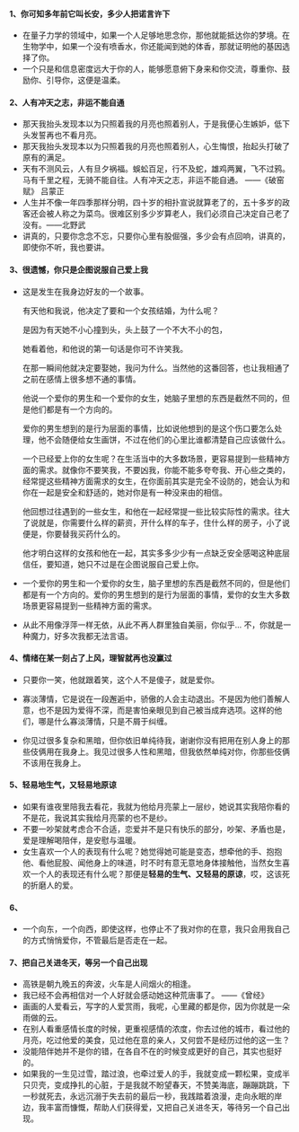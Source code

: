 #### 1、你可知多年前它叫长安，多少人把诺言许下

- 在量子力学的领域中，如果一个人足够地思念你，那他就能抵达你的梦境。在生物学中，如果一个没有喷香水，你还能闻到她的体香，那就证明他的基因选择了你。
- 一个只是和信息密度远大于你的人，能够愿意俯下身来和你交流，尊重你、鼓励你、引导你，这便是温柔。

#### 2、人有冲天之志，非运不能自通

- 那天我抬头发现本以为只照着我的月亮也照着别人，于是我便心生嫉妒，低下头发誓再也不看月亮。
- 那天我抬头发现本以为只照着我的月亮也照着别人，心生悔恨，抬起头打破了原有的满足。
- 天有不测风云，人有旦夕祸福。蜈蚣百足，行不及蛇，雄鸡两翼，飞不过鸦。马有千里之程，无骑不能自往。人有冲天之志，非运不能自通。 ——《破窑赋》 吕蒙正
- 人生并不像一年四季那样分明，四十岁的相扑宣说就算老了的，五十多岁的政客还会被人称之为菜鸟。很难区别多少岁算老人，我们必须自己决定自己老了没有。——北野武
- 讲真的，只要你念念不忘，只要你心里有股倔强，多少会有点回响，讲真的，即使你不听，我也要讲。

#### 3、很遗憾，你只是企图说服自己爱上我

- 这是发生在我身边好友的一个故事。

  有天他和我说，他决定了要和一个女孩结婚，为什么呢？

  是因为有天她不小心撞到头，头上鼓了一个不大不小的包，

  她看着他，和他说的第一句话是你可不许笑我。

  在那一瞬间他就决定要娶她，我问为什么。当然他的这番回答，也让我相通了之前在感情上很多想不通的事情。

  他说一个爱你的男生和一个爱你的女生，她脑子里想的东西是截然不同的，但是他们都是有一个方向的。

  爱你的男生想到的是行为层面的事情，比如说他想到的是这个伤口要怎么处理，他不会随便给女生画饼，不过在他们的心里比谁都清楚自己应该做什么。

  一个已经爱上你的女生呢？在生活当中的大多数场景，更容易提到一些精神方面的需求。就像你不要笑我，不要凶我，你能不能多夸夸我、开心些之类的，经常提这些精神方面需求的女生，在你面前其实是完全不设防的，她会认为和你在一起是安全和舒适的，她对你是有一种没来由的相信。

  他回想过往遇到的一些女生，和他在一起经常提一些比较实际性的需求。往大了说就是，你需要什么样的薪资，开什么样的车子，住什么样的房子，小了说便是，你要替我买药什么的。

  他才明白这样的女孩和他在一起，其实多多少少有一点缺乏安全感喝这种底层信任，要知道，她只不过是在企图说服自己爱上你。

- 一个爱你的男生和一个爱你的女生，脑子里想的东西是截然不同的，但是他们都是有一个方向的。爱你的男生想到的是行为层面的事情，爱你的女生大多数场景更容易提到一些精神方面的需求。
- 从此不用像浮萍一样无依，从此不再人群里独自美丽，你似乎... 不，你就是一种魔力，好多次我都无法言语。

#### 4、情绪在某一刻占了上风，理智就再也没赢过

- 只要你一笑，他就跟着笑，这个人不是傻子，就是爱你。

- 寡淡薄情，它是说在一段邂逅中，骄傲的人会主动退出。不是因为他们善解人意，也不是因为爱得不深，而是害怕亲眼见到自己被当成弃选项。这样的他们，哪是什么寡淡薄情，只是不屑于纠缠。
- 你见过很多复杂和黑暗，但你依旧单纯待我，谢谢你没有把用在别人身上的那些伎俩用在我身上。我见过很多人性和黑暗，但我依然单纯对你，你那些伎俩不该用在我身上。

#### 5、轻易地生气，又轻易地原谅

- 如果有谁夜里陪我去看花，我就为他给月亮蒙上一层纱，她说其实我陪你看的不是花，我说其实我给月亮蒙的也不是纱。
- 不要一吵架就考虑合不合适，恋爱并不是只有快乐的部分，吵架、矛盾也是，爱是理解喝陪伴，是安慰与温暖。
- 女生喜欢一个人的表现有什么呢？她觉得她可能是变态，想牵他的手、抱抱他、看他屁股、闻他身上的味道，时不时有意无意地身体接触他，当然女生喜欢一个人的表现还有什么呢？那便是**轻易的生气、又轻易的原谅**，哎，这该死的折磨人的爱。

#### 6、

- 一个向东，一个向西，即使这样，也停止不了我对你的在意，我只会用我自己的方式悄悄爱你，不管最后是否走在一起。

#### 7、把自己关进冬天，等另一个自己出现

- 高铁是朝九晚五的奔波，火车是人间烟火的相逢。
- 我已经不会再相信对一个人好就会感动她这种荒唐事了。 ——《曾经》
- 画画的人爱看云，写字的人爱赏雨，我呢，心里藏的都是你，因为你就是一朵雨做的云。
- 在别人看重感情长度的时候，更重视感情的浓度，你去过他的城市，看过他的月亮，吃过他爱的美食，见过他在意的亲人，又何尝不是经历过他的这一生？
- 没能陪伴她并不是你的错，在各自不在的时候变成更好的自己，其实也挺好的。
- 如果我的一生见过雪，踏过浪，也牵过爱人的手，我就变成一颗松果，变成半只贝壳，变成挣扎的心脏，于是我就不盼望春天，不赞美海底，蹦蹦跳跳，下一秒就死去，永远沉溺于失去前的最后一秒，我践踏着浪漫，走向永眠的岸边，我丰富而慷慨，帮助人们获得爱，又把自己关进冬天，等待另一个自己出现。







